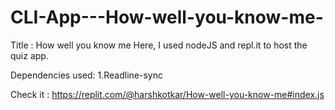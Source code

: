 # CLI-App---How-well-you-know-me-

Title : How well you know me
Here, I used nodeJS and repl.it to host the quiz app.

Dependencies used: 1.Readline-sync


Check it : https://replit.com/@harshkotkar/How-well-you-know-me#index.js
